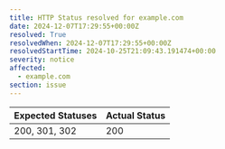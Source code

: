 ```yaml
---
title: HTTP Status resolved for example.com
date: 2024-12-07T17:29:55+00:00Z
resolved: True
resolvedWhen: 2024-12-07T17:29:55+00:00Z
resolvedStartTime: 2024-10-25T21:09:43.191474+00:00
severity: notice
affected:
  - example.com
section: issue
---
```


| Expected Statuses | Actual Status  |
|-------------------|----------------|
| 200, 301, 302 | 200 |
